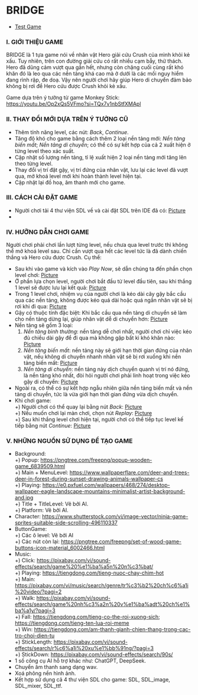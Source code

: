 # **BRIDGE**
- [Test Game](#)
### I. GIỚI THIỆU GAME
  BRIDGE là 1 tựa game nói về nhân vật Hero giải cứu Crush của mình khỏi kẻ xấu. Tuy nhiên, trên con đường giải cứu có rất nhiều cạm bẫy, thử thách. Hero đã dũng cảm vượt qua gần hết, nhưng còn chặng cuối cùng
  rất khó khăn đó là leo qua các nền tảng khá cao mà ở dưới là các mối nguy hiểm đang rình rập, đe doạ. 
  Vậy nên người chơi hãy giúp Hero di chuyển đảm bảo không bị rơi để Hero cứu được Crush khỏi kẻ xấu.

  Game dựa trên ý tưởng từ game Monkey Stick: https://youtu.be/Op2xQs5VFmo?si=TQx7v1nbStfXMApl
### II. THAY ĐỔI MỚI DỰA TRÊN Ý TƯỞNG CŨ
  - Thêm tính năng level, các nút: _Back_, _Continue_.   
  - Tăng độ khó cho game bằng cách thêm 2 loại nền tảng mới: _Nền tảng biến mất_; _Nền tảng di chuyển_; có thể có sự kết hợp của cả 2 xuất hiện ở từng level theo xác suất.  
  - Cập nhật số lượng nền tảng, tỉ lệ xuất hiện 2 loại nền tảng mới tăng lên theo từng level.   
  - Thay đổi vị trí đặt gậy, vị trí đứng của nhân vật, lưu lại các level đã vượt qua, mở khoá level mới khi hoàn thành level hiện tại.  
  - Cập nhật lại đồ hoạ, âm thanh mới cho game.
### III. CÁCH CÀI ĐẶT GAME
  - Người chơi tải 4 thư viện SDL về và cài đặt SDL trên IDE đã có: [Picture](#)
  - 

### IV. HƯỠNG DẪN CHƠI GAME
  Người chơi phải chơi lần lượt từng level, nếu chưa qua level trước thì không thể mở khoá level sau. Chỉ cần vượt qua hết các level tức là đã dành chiến thắng và Hero cứu được Crush. Cụ thể:
  - Sau khi vào game và kích vào _Play Now_, sẽ dẫn chúng ta đến phần chọn level chơi:
  [Picture](#)
  - Ở phần lựa chọn level, người chơi bắt đầu từ level đầu tiên, sau khi thắng 1 level sẽ được lưu lại kết quả: [Picture](#)
  - Trong 1 level chơi, nhiệm vụ của người chơi là kéo dài cây gậy bắc cầu qua các nền tảng, không được kéo quá dài hoặc quá ngắn nhân vật sẽ bị rơi khi đi qua: [Picture](#)
  - Gậy có thuộc tính đặc biệt: Khi bắc cầu qua nền tảng di chuyển sẽ làm cho nền tảng dừng lại, giúp nhân vật dễ di chuyển hơn: [Picture](#)  
  - Nền tảng sẽ gồm 3 loại:  
    1. _Nền tảng bình thường_: nền tảng dễ chơi nhất, người chơi chỉ việc kéo đủ chiều dài gậy để đi qua mà không gặp bất kì khó khăn nào: [Picture](#)
    2. _Nền tảng biến mất_: nền tảng này sẽ giới hạn thời gian đứng của nhân vật, nếu không di chuyển nhanh nhân vật sẽ bị rơi xuống khi nền tảng biến mất: [Picture](#)
    3. _Nền tảng di chuyển_: nền tảng này dịch chuyển quanh vị trí nó đứng, là nền tảng khó nhất, đòi hỏi người chơi phải linh hoạt trong việc kéo gậy di chuyển: [Picture](#)  
  - Ngoài ra, có thể có sự kết hợp ngẫu nhiên giữa nền tảng biến mất và nền tảng di chuyển, tức là vừa giới hạn thời gian đứng vừa dịch chuyển.
  - Khi chơi game:  
    +) Người chơi có thể quay lại bằng nút _Back_: [Picture](#)  
    +) Nếu muốn chơi lại màn chơi, chọn nút _Replay_: [Picture](#)  
    +) Sau khi thắng level chơi hiện tại, người chơi có thể tiếp tục level kế tiếp bằng nút _Continue_: [Picture](#)  
### V. NHỮNG NGUỒN SỬ DỤNG ĐỂ TẠO GAME
  - Background:  
    +) Popup: https://pngtree.com/freepng/popup-wooden-game_6839509.html  
    +) Main + MenuLevel: https://www.wallpaperflare.com/deer-and-trees-deer-in-forest-during-sunset-drawing-animals-wallpaper-cs  
    +) Playing: https://e0.pxfuel.com/wallpapers/468/274/desktop-wallpaper-eagle-landscape-mountains-minimalist-artist-background-and.jpg    
    +) Title + TitleLevel: Vẽ bởi AI.  
    +) Platform: Vẽ bởi AI.  
  - Character: https://www.shutterstock.com/vi/image-vector/ninja-game-sprites-suitable-side-scrolling-496110337  
  - ButtonGame:  
    +) Các ô level: Vẽ bởi AI  
    +) Các nút còn lại: https://pngtree.com/freepng/set-of-wood-game-buttons-icon-material_6002466.html  
  - Music:  
    +) Click: https://pixabay.com/vi/sound-effects/search/game%20%e1%ba%a5n%20n%c3%bat/  
    +) Playing: https://tiengdong.com/tieng-nuoc-chay-chim-hot  
    +) Main: https://pixabay.com/vi/music/search/genre/tr%c3%b2%20ch%c6%a1i%20video/?pagi=2  
    +) Walk: https://pixabay.com/vi/sound-effects/search/game%20nh%c3%a2n%20v%e1%ba%adt%20ch%e1%ba%a1y/?pagi=3  
    +) Fall: https://tiengdong.com/tieng-co-the-roi-xuong-sich; https://tiengdong.com/tieng-ten-lua-roi-meme  
    +) Win: https://tiengdong.com/am-thanh-gianh-chien-thang-trong-cac-tro-choi-dien-tu  
    +) StickLength: https://pixabay.com/vi/sound-effects/search/r%c6%a1i%20xu%e1%bb%91ng/?pagi=3  
    +) StickDown: https://pixabay.com/vi/sound-effects/search/90s/  
  - 1 số công cụ AI hỗ trợ khác như: ChatGPT, DeepSeek.
  - Chuyển âm thanh sang dạng wav.
  - Xoá phông nền hình ảnh.
  - Kết hợp sử dụng cả 4 thư viện SDL cho game: SDL, SDL_image, SDL_mixer, SDL_ttf.

